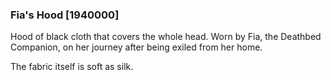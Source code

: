 ### Fia's Hood [1940000]

Hood of black cloth that covers the whole head. Worn by Fia, the Deathbed Companion, on her journey after being exiled from her home.

The fabric itself is soft as silk.
